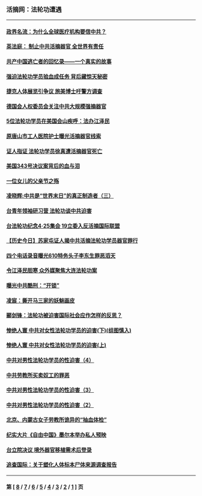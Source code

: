 ### 活摘网：法轮功遭遇
---
#### [政界名流：为什么全球医疗机构要信中共？](../../pages/nf5881/n11945479.md?05100430) 
#### [英法庭： 制止中共活摘器官 全世界有责任](../../pages/nf5881/n11330691.md?05100430) 
#### [共产中国逃亡者的回忆录——一个真实的故事](../../pages/nf5881/n10918649.md?05100430) 
#### [强迫法轮功学员验血成任务 背后藏惊天秘密](../../pages/nf5881/n4252384.md?05100430) 
#### [捷克人体展览引争议 旅美博士吁警方调查](../../pages/nf5881/n9429187.md?05100430) 
#### [德国会人权委员会关注中共大规模强摘器官](../../pages/nf5881/n8418950.md?05100430) 
#### [5位法轮功学员在美国会山疾呼：法办江泽民](../../pages/nf5881/n8101519.md?05100430) 
#### [原唐山市工人医院护士曝光活摘器官线索](../../pages/nf5881/n8076384.md?05100430) 
#### [证人指证 法轮功学员徐真遭活摘器官死亡](../../pages/nf5881/n8042467.md?05100430) 
#### [美国343号决议案背后的血与泪](../../pages/nf5881/n8020684.md?05100430) 
#### [一位女儿的父亲节之殇](../../pages/nf5881/n8014122.md?05100430) 
#### [凌晓辉:中共是“世界末日”的真正制造者（三）](../../pages/nf5881/n4210333.md?05100430) 
#### [台青年领袖研习营 法轮功谈中共迫害](../../pages/nf5881/n4141857.md?05100430) 
#### [台法轮功纪念4‧25集会 19立委入反活摘国际联盟](../../pages/nf5881/n4141821.md?05100430) 
#### [【历史今日】苏家屯证人揭中共活摘法轮功学员器官罪行](../../pages/nf5881/n4135912.md?05100430) 
#### [四个电话录音曝光610特务头子李东生罪恶滔天](../../pages/nf5881/n4040060.md?05100430) 
#### [令江泽民胆寒 众外媒聚焦大连法轮功案](../../pages/nf5881/n3932671.md?05100430) 
#### [曝光中共酷刑：“开锁”](../../pages/nf5881/n3889373.md?05100430) 
#### [凌宸：撕开马三家的妖魅画皮](../../pages/nf5881/n3849369.md?05100430) 
#### [郦剑锋：法轮功被迫害国际社会应作怎样的反思？](../../pages/nf5881/n3824560.md?05100430) 
#### [惨绝人寰 中共对女性法轮功学员的迫害(下)(组图慎入)](../../pages/nf5881/n3816285.md?05100430) 
#### [惨绝人寰 中共对女性法轮功学员的迫害(上)](../../pages/nf5881/n3815374.md?05100430) 
#### [中共对男性法轮功学员的性迫害（4）](../../pages/nf5881/n3769144.md?05100430) 
#### [中共劳教所买卖奴工的罪恶](../../pages/nf5881/n3769378.md?05100430) 
#### [中共对男性法轮功学员的性迫害（3）](../../pages/nf5881/n3768231.md?05100430) 
#### [中共对男性法轮功学员的性迫害（2）](../../pages/nf5881/n3767211.md?05100430) 
#### [北京、内蒙古女子劳教所诡异的“抽血体检”](../../pages/nf5881/n3753158.md?05100430) 
#### [纪实大片《自由中国》墨尔本举办私人预映](../../pages/nf5881/n3743337.md?05100430) 
#### [台立院决议 境外器官移植需术后登录](../../pages/nf5881/n3741520.md?05100430) 
#### [追查国际：关于塑化人体标本尸体来源调查报告](../../pages/nf5881/n3740673.md?05100430) 

---
#### 第 [ [8](./8.md?05100430) / [7](./7.md?05100430) / [6](./6.md?05100430) / [5](./5.md?05100430) / [4](./4.md?05100430) / [3](./3.md?05100430) / [2](./2.md?05100430) / [1](./1.md?05100430) ] 页
